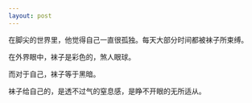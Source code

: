 ```yaml
---
layout: post
---
```


在脚尖的世界里，他觉得自己一直很孤独。每天大部分时间都被袜子所束缚。

在外界眼中，袜子是彩色的，煞人眼球。

而对于自己，袜子等于黑暗。

袜子给自己的，是透不过气的窒息感，是睁不开眼的无所适从。
